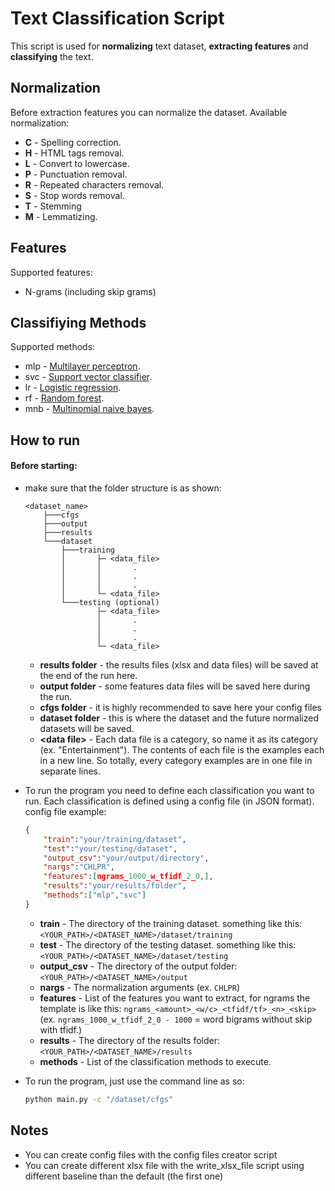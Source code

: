 # Text Classification Script
This script is used for **normalizing** text dataset, **extracting features** and **classifying** the text.

## Normalization 
Before extraction features you can normalize the dataset.
Available normalization:
* **C** - Spelling correction.
* **H** - HTML tags removal.
* **L** - Convert to lowercase.
* **P** - Punctuation removal.
* **R** - Repeated characters removal.
* **S** - Stop words removal.
* **T** - Stemming
* **M** - Lemmatizing.

## Features
Supported features:
* N-grams (including skip grams)

## Classifiying Methods
Supported methods:
* mlp - [Multilayer perceptron](https://scikit-learn.org/stable/modules/generated/sklearn.neural_network.MLPClassifier.html).
* svc - [Support vector classifier](https://scikit-learn.org/stable/modules/generated/sklearn.svm.SVC.html).
* lr - [Logistic regression](https://scikit-learn.org/stable/modules/generated/sklearn.linear_model.LogisticRegression.html).
* rf - [Random forest](https://scikit-learn.org/stable/modules/generated/sklearn.ensemble.RandomForestClassifier.html).
* mnb - [Multinomial naive bayes](https://scikit-learn.org/stable/modules/generated/sklearn.naive_bayes.MultinomialNB.html).


## How to run
#### Before starting:
* make sure that the folder structure is as shown:
	```
	<dataset_name>
		├───cfgs
		├───output
		├───results
		└───dataset
			├───training
			│		├─ <data_file>
			│		│       .
			│		│       .
			│		│       .
			│		└─ <data_file>		
			└───testing (optional)
					├─ <data_file>
					│       .
					│       .
					│       .
					└─ <data_file>	
	```	

	* **results folder** - the results files (xlsx and data files) will be saved at the end of the run here.
	* **output folder**  - some features data files will be saved here during the run.
	* **cfgs folder** - it is highly recommended to save here your config files
	* **dataset folder** - this is where the dataset and the future normalized datasets will be saved.
	* **\<data file\>** - Each data file is a category, so name it as its category (ex. "Entertainment").  The contents of each file is the examples each in a new line.  So totally, every category examples are in one file in separate lines.
	
* To run the program you need to define each classification you want to run.
	   Each classification is defined using a config file (in JSON format).
	   config file example:
	```json
   {
		"train":"your/training/dataset",
		"test":"your/testing/dataset",
		"output_csv":"your/output/directory",
		"nargs":"CHLPR",
		"features":[ngrams_1000_w_tfidf_2_0,],
		"results":"your/results/folder",
		"methods":["mlp","svc"]
	}
	```
	* **train** - The directory of the training dataset. something like this: ```<YOUR_PATH>/<DATASET_NAME>/dataset/training```
	* **test** - The directory of the testing dataset. something like this: ```<YOUR_PATH>/<DATASET_NAME>/dataset/testing```
	* **output_csv** - The directory of the output folder: ```<YOUR_PATH>/<DATASET_NAME>/output```
	* **nargs** - The normalization arguments (ex. ```CHLPR```)
	* **features** - List of the features you want to extract, for ngrams the template is like this:  ```ngrams_<amount>_<w/c>_<tfidf/tf>_<n>_<skip>```  (ex.  ```ngrams_1000_w_tfidf_2_0 - 1000``` =  word bigrams without skip with tfidf.)
	* **results** - The directory of the results folder: ```<YOUR_PATH>/<DATASET_NAME>/results```
	* **methods** - List of the classification methods to execute.

				
* To run the program, just use the command line as so:
	```sh 
    python main.py -c "/dataset/cfgs"
    ```
	
	
## Notes
* You can create config files with the config files creator script
* You can create different xlsx file with the write_xlsx_file script using different baseline than the default (the first one)